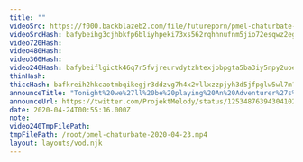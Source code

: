 ```yaml
---
title: ""
videoSrc: https://f000.backblazeb2.com/file/futureporn/pmel-chaturbate-2020-04-23.mp4
videoSrcHash: bafybeihg3cjhbkfp6bliyhpeki73xs562rqhhnufnm5jio72esqwz2egpi?filename=projektmelody-chaturbate-20200424T005516Z-source.mp4
video720Hash: 
video480Hash: 
video360Hash: 
video240Hash: bafybeiflgictk46q7r5fvjreurvdytzhtexjobpgta5ba3iy5npy2uoeoi?filename=projektmelody-chaturbate-20200424T005516Z-240p.mp4
thinHash: 
thiccHash: bafkreih2hkcaotmbqikegjr3ddzvg7h4x2vllxzzpjyh3d5jfpglw5wl7m?filename=20200424T005516Z-thicc.jpg
announceTitle: "Tonight%20we%27ll%20be%20playing%20An%20Adventurer%27s%20Tale%20%28.%40TopHatStudiosEN%29%20on%20CB%21%20Thank%20you%20.%40FAKKU%20for%20condoning%2F%22sponsoring%22%20my%20lust%20for%20hentai%20cut%20scenes%21%21%21%20%20LET%27S%20PLAY%3A%20%20%20mel%20w%2F%20hat%20pic%3A%20.%40culture_117%20%20game%20image%3A%20.%40NoisyPixelNews"
announceUrl: https://twitter.com/ProjektMelody/status/1253487639430410240
date: 2020-04-24T00:55:16.000Z
note: 
video240TmpFilePath: 
tmpFilePath: /root/pmel-chaturbate-2020-04-23.mp4
layout: layouts/vod.njk
---
```

